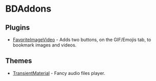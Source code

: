 # BDAddons

## Plugins
 - [FavoriteImageVideo](https://github.com/Dastan21/BDAddons/blob/main/plugins/FavoriteImageVideo) - Adds two buttons, on the GIF/Emojis tab, to bookmark images and videos.

## Themes
 - [TransientMaterial](https://github.com/Dastan21/BDAddons/blob/main/plugins/BetterAudio) - Fancy audio files player.
